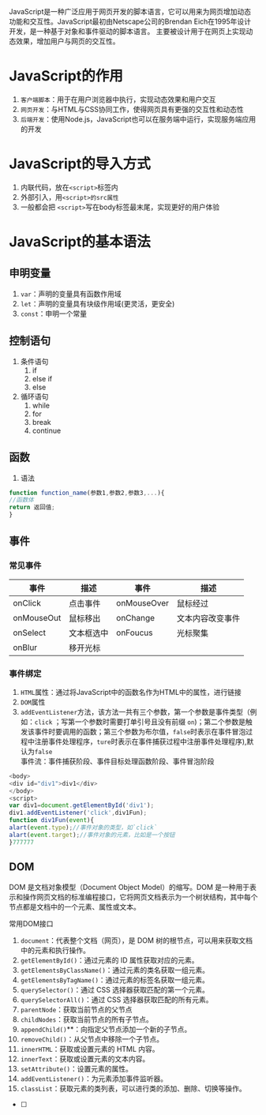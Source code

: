 JavaScript是一种广泛应用于网页开发的脚本语言，它可以用来为网页增加动态功能和交互性。JavaScript最初由Netscape公司的Brendan Eich在1995年设计开发，是一种基于对象和事件驱动的脚本语言。
主要被设计用于在网页上实现动态效果，增加用户与网页的交互性。

# JavaScript的作用
1. `客户端脚本`：用于在用户浏览器中执行，实现动态效果和用户交互
2. `网页开发`：与HTML与CSS协同工作，使得网页具有更强的交互性和动态性
3. `后端开发`：使用Node.js，JavaScript也可以在服务端中运行，实现服务端应用的开发

# JavaScript的导入方式
1. 内联代码，放在`<script>`标签内
2. 外部引入，用`<script>的src属性`
3. 一般都会把 `<script>`写在body标签最末尾，实现更好的用户体验

# JavaScript的基本语法
## 申明变量
1. `var`：声明的变量具有函数作用域
2. `let`：声明的变量具有块级作用域(更灵活，更安全)
3. `const`：申明一个常量

## 控制语句
1. 条件语句
	1. if
	2. else if
	3. else
2. 循环语句
	1. while
	2. for
	3. break
	4. continue

## 函数
1. 语法
```javascript
function function_name(参数1,参数2,参数3,...){
//函数体
return 返回值;
}
```

## 事件
### 常见事件

| 事件         | 描述    | 事件          | 描述       |
| ---------- | ----- | ----------- | -------- |
| onClick    | 点击事件  | onMouseOver | 鼠标经过     |
| onMouseOut | 鼠标移出  | onChange    | 文本内容改变事件 |
| onSelect   | 文本框选中 | onFoucus    | 光标聚集     |
| onBlur     | 移开光标  |             |          |
### 事件绑定
1. `HTML`属性：通过将JavaScript中的函数名作为HTML中的属性，进行链接
2. `DOM`属性
3. `addEventListener`方法，该方法一共有三个参数，第一个参数是事件类型（例如：`click` ；写第一个参数时需要打单引号且没有前缀 `on`)；第二个参数是触发该事件时要调用的函数；第三个参数为布尔值，`false`时表示在事件冒泡过程中注册事件处理程序，`ture`时表示在事件捕获过程中注册事件处理程序),默认为`false`                                          
事件流：事件捕获阶段、‌事件目标处理函数阶段、‌事件冒泡阶段
```javascript
<body>
<div id="div1">div1</div>
</body>
<script>
var div1=document.getElementById('div1');
div1.addEventListener('click',div1Fun);
function div1Fun(event){
alart(event.type);//事件对象的类型，如`click`
alart(event.target);//事件对象的元素，比如是一个按钮
}777777
```



## DOM
DOM 是文档对象模型（Document Object Model）的缩写。DOM 是一种用于表示和操作网页文档的标准编程接口，它将网页文档表示为一个树状结构，其中每个节点都是文档中的一个元素、属性或文本。

常用DOM接口
1. `document`：代表整个文档（网页），是 DOM 树的根节点，可以用来获取文档中的元素和执行操作。
2. `getElementById()`：通过元素的 ID 属性获取对应的元素。
3. `getElementsByClassName()`：通过元素的类名获取一组元素。
4. `getElementsByTagName()`：通过元素的标签名获取一组元素。
5. `querySelector()`：通过 CSS 选择器获取匹配的第一个元素。
6. `querySelectorAll()`：通过 CSS 选择器获取匹配的所有元素。
7. `parentNode`：获取当前节点的父节点
8. `childNodes`：获取当前节点的所有子节点。
9. `appendChild()`**：向指定父节点添加一个新的子节点。
10. `removeChild()`：从父节点中移除一个子节点。
11. `innerHTML`：获取或设置元素的 HTML 内容。
12. `innerText`：获取或设置元素的文本内容。
13. `setAttribute()`：设置元素的属性。
14. `addEventListener()`：为元素添加事件监听器。
15. `classList`：获取元素的类列表，可以进行类的添加、删除、切换等操作。

*[ ] 